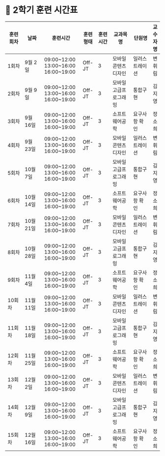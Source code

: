 # 📆 2학기 훈련 시간표

<table><thead><tr><th width="105.33333333333331">훈련회차</th><th width="139">날짜</th><th width="136">훈련시간</th><th>훈련형태</th><th width="88">훈련시간</th><th width="177">교과목명</th><th width="162">단원명</th><th>교수자명</th></tr></thead><tbody><tr><td>1회차</td><td>9월 2일</td><td>09:00~12:00<br>13:00~16:00<br>16:00~19:00</td><td>Off-JT</td><td>3</td><td>모바일콘텐츠디자인</td><td>일러스트레이션</td><td>변휘림</td></tr><tr><td>2회차</td><td>9월 9일</td><td>09:00~12:00<br>13:00~16:00<br>16:00~19:00</td><td>Off-JT</td><td>3</td><td>모바일고급프로그래밍</td><td>통합구현</td><td>김지영</td></tr><tr><td>3회차</td><td>9월 16일</td><td>09:00~12:00<br>13:00~16:00<br>16:00~19:00</td><td>Off-JT</td><td>3</td><td>소프트웨어공학</td><td>요구사항 확인</td><td>정소희</td></tr><tr><td>4회차</td><td>9월 23일</td><td>09:00~12:00<br>13:00~16:00<br>16:00~19:00</td><td>Off-JT</td><td>3</td><td>모바일콘텐츠디자인</td><td>일러스트레이션</td><td>변휘림</td></tr><tr><td>5회차</td><td>10월 7일</td><td>09:00~12:00<br>13:00~16:00<br>16:00~19:00</td><td>Off-JT</td><td>3</td><td>모바일고급프로그래밍</td><td>통합구현</td><td>김지영</td></tr><tr><td>6회차</td><td>10월 14일</td><td>09:00~12:00<br>13:00~16:00<br>16:00~19:00</td><td>Off-JT</td><td>3</td><td>소프트웨어공학</td><td>요구사항 확인</td><td>정소희</td></tr><tr><td>7회차</td><td>10월 21일</td><td>09:00~12:00<br>13:00~16:00<br>16:00~19:00</td><td>Off-JT</td><td>3</td><td>모바일콘텐츠디자인</td><td>일러스트레이션</td><td>변휘림</td></tr><tr><td>8회차</td><td>10월 28일</td><td>09:00~12:00<br>13:00~16:00<br>16:00~19:00</td><td>Off-JT</td><td>3</td><td>모바일고급프로그래밍</td><td>통합구현</td><td>김지영</td></tr><tr><td>9회차</td><td>11월 4일</td><td>09:00~12:00<br>13:00~16:00<br>16:00~19:00</td><td>Off-JT</td><td>3</td><td>소프트웨어공학</td><td>요구사항 확인</td><td>정소희</td></tr><tr><td>10회차</td><td>11월 11일</td><td>09:00~12:00<br>13:00~16:00<br>16:00~19:00</td><td>Off-JT</td><td>3</td><td>모바일콘텐츠디자인</td><td>일러스트레이션</td><td>변휘림</td></tr><tr><td>11회차</td><td>11월 18일</td><td>09:00~12:00<br>13:00~16:00<br>16:00~19:00</td><td>Off-JT</td><td>3</td><td>모바일고급프로그래밍</td><td>통합구현</td><td>김지영</td></tr><tr><td>12회차</td><td>11월 25일</td><td>09:00~12:00<br>13:00~16:00<br>16:00~19:00</td><td>Off-JT</td><td>3</td><td>소프트웨어공학</td><td>요구사항 확인</td><td>정소희</td></tr><tr><td>13회차</td><td>12월 2일</td><td>09:00~12:00<br>13:00~16:00<br>16:00~19:00</td><td>Off-JT</td><td>3</td><td>모바일콘텐츠디자인</td><td>일러스트레이션</td><td>변휘림</td></tr><tr><td>14회차</td><td>12월 9일</td><td>09:00~12:00<br>13:00~16:00<br>16:00~19:00</td><td>Off-JT</td><td>3</td><td>모바일고급프로그래밍</td><td>통합구현</td><td>김지영</td></tr><tr><td>15회차</td><td>12월 16일</td><td>09:00~12:00<br>13:00~16:00<br>16:00~19:00</td><td>Off-JT</td><td>3</td><td>소프트웨어공학</td><td>요구사항 확인</td><td>정소희</td></tr></tbody></table>

